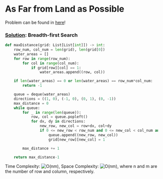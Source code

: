 # As Far from Land as Possible

Problem can be found in [here](https://leetcode.com/problems/as-far-from-land-as-possible/)!

### [Solution](/Breadth-first%20Search/1162-AsFarfromLandasPossible/solution.py): Breadth-first Search

```python
def maxDistance(grid: List[List[int]]) -> int:
    row_num, col_num = len(grid), len(grid[0])
    water_areas = []
    for row in range(row_num):
        for col in range(col_num):
            if grid[row][col] == 1:
                water_areas.append((row, col))

    if len(water_areas) == 0 or len(water_areas) == row_num*col_num:
        return -1

    queue = deque(water_areas)
    directions = ((1, 0), (-1, 0), (0, 1), (0, -1))
    max_distance = 0
    while queue:
        for _ in range(len(queue)):
            row, col = queue.popleft()
            for dx, dy in directions:
                new_row, new_col = row+dx, col+dy
                if 0 <= new_row < row_num and 0 <= new_col < col_num and grid[new_row][new_col] == 0:
                    queue.append((new_row, new_col))
                    grid[new_row][new_col] = 1

        max_distance += 1

    return max_distance-1
```

Time Complexity: ![O(nm)](<https://latex.codecogs.com/svg.image?O(nm)>), Space Complexity: ![O(nm)](<https://latex.codecogs.com/svg.image?\inline&space;O(nm)>), where n and m are the number of row and column, respectively.
